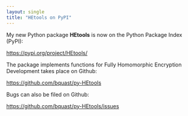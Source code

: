 ```yaml
---
layout: single
title: "HEtools on PyPI"
---
```


My new Python package **HEtools** is now on the Python Package Index (PyPI):

<https://pypi.org/project/HEtools/>

The package implements functions for Fully Homomorphic Encryption 
Development takes place on Github:

<https://github.com/bquast/py-HEtools>

Bugs can also be filed on Github:

<https://github.com/bquast/py-HEtools/issues>
